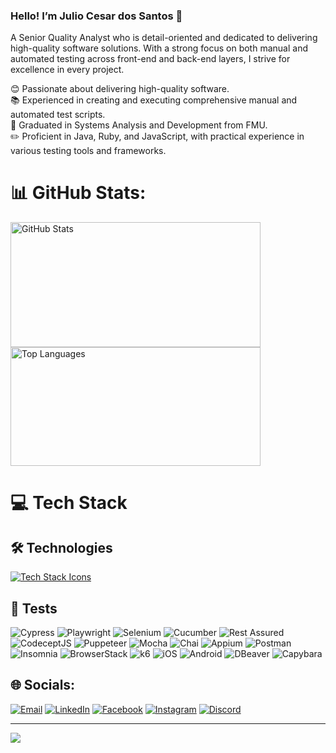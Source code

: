 ### Hello! I’m Julio Cesar dos Santos 👋

A Senior Quality Analyst who is detail-oriented and dedicated to delivering high-quality software solutions. With a strong focus on both manual and automated testing across front-end and back-end layers, I strive for excellence in every project.

😊 Passionate about delivering high-quality software. <br>
📚 Experienced in creating and executing comprehensive manual and automated test scripts. <br>
📗 Graduated in Systems Analysis and Development from FMU. <br>
✏️ Proficient in Java, Ruby, and JavaScript, with practical experience in various testing tools and frameworks. <br>

# 📊 GitHub Stats:

<div>
  <img src="https://github-readme-stats.vercel.app/api?username=juliosantosjob&theme=aura&hide_border=false&include_all_commits=false&count_private=false" alt="GitHub Stats" 
    width="400" height="200" />
  <img src="https://github-readme-stats.vercel.app/api/top-langs/?username=juliosantosjob&theme=aura&hide_border=false&include_all_commits=false&count_private=false&layout=compact" alt="Top Languages" width="400" height="190" />
</div>

# 💻 Tech Stack

## 🛠️ Technologies
<p align="left" style="display: flex; align-items: center;">
   <a href="https://skillicons.dev">
 <img src="https://skillicons.dev/icons?i=java,js,nodejs,npm,ruby,css,html,mysql,mongodb,jenkins,azure,aws,firebase,dynamodb,git,github,githubactions,eclipse,maven,notion,linux,ubuntu,windows,idea,vscode,notion,yarn" alt="Tech Stack Icons"/>
  </a>
</p>

## 🧪 Tests
<p>
  <img src="https://img.shields.io/badge/Cypress-4B8F29.svg?style=for-the-badge&logo=cypress&logoColor=white" alt="Cypress" />
  <img src="https://img.shields.io/badge/Playwright-000000.svg?style=for-the-badge&logo=Playwright&logoColor=white" alt="Playwright" />
  <img src="https://img.shields.io/badge/Selenium-43B02A.svg?style=for-the-badge&logo=Selenium&logoColor=white" alt="Selenium" />
  <img src="https://img.shields.io/badge/Cucumber-23D96C.svg?style=for-the-badge&logo=Cucumber&logoColor=white" alt="Cucumber" />
  <img src="https://img.shields.io/badge/Rest%20Assured-00B4E6.svg?style=for-the-badge&logo=RestAssured&logoColor=white" alt="Rest Assured" />
  <img src="https://img.shields.io/badge/CodeceptJS-F6E05E.svg?style=for-the-badge&logo=CodeceptJS&logoColor=black" alt="CodeceptJS" />
  <img src="https://img.shields.io/badge/Puppeteer-40B5A4.svg?style=for-the-badge&logo=Puppeteer&logoColor=white" alt="Puppeteer" />
  <img src="https://img.shields.io/badge/Mocha-8D6748.svg?style=for-the-badge&logo=Mocha&logoColor=white" alt="Mocha" />
  <img src="https://img.shields.io/badge/Chai-A30701.svg?style=for-the-badge&logo=Chai&logoColor=white" alt="Chai" />
  <img src="https://img.shields.io/badge/Appium-EE376D.svg?style=for-the-badge&logo=Appium&logoColor=white" alt="Appium" />
  <img src="https://img.shields.io/badge/Postman-FF6C37.svg?style=for-the-badge&logo=Postman&logoColor=white" alt="Postman" />
  <img src="https://img.shields.io/badge/Insomnia-4000BF.svg?style=for-the-badge&logo=Insomnia&logoColor=white" alt="Insomnia" />
  <img src="https://img.shields.io/badge/BrowserStack-00A3E0.svg?style=for-the-badge&logo=BrowserStack&logoColor=white" alt="BrowserStack" />
  <img src="https://img.shields.io/badge/k6-7D64FF.svg?style=for-the-badge&logo=k6&logoColor=white" alt="k6" />
  <img src="https://img.shields.io/badge/iOS-000000.svg?style=for-the-badge&logo=apple&logoColor=white" alt="iOS" />
  <img src="https://img.shields.io/badge/Android-3DDC84.svg?style=for-the-badge&logo=android&logoColor=white" alt="Android" />
  <img src="https://img.shields.io/badge/DBeaver-3C9EFC.svg?style=for-the-badge&logo=DBeaver&logoColor=white" alt="DBeaver" />
  <img src="https://img.shields.io/badge/Capybara-000000.svg?style=for-the-badge&logo=Capybara&logoColor=white" alt="Capybara" />
</p>

## 🌐 Socials:

[![Email](https://img.shields.io/badge/Email-%23D14836.svg?logo=gmail&logoColor=white)](mailto:julio958214@gmail.com)
[![LinkedIn](https://img.shields.io/badge/LinkedIn-%230077B5.svg?logo=linkedin&logoColor=white)](https://www.linkedin.com/in/julio-santos-43428019b)
[![Facebook](https://img.shields.io/badge/Facebook-%231877F2.svg?logo=Facebook&logoColor=white)](https://www.facebook.com/profile.php?id=100003793058455) 
[![Instagram](https://img.shields.io/badge/Instagram-%23E4405F.svg?logo=Instagram&logoColor=white)](https://www.instagram.com/oficial_juliosantos/) 
[![Discord](https://img.shields.io/badge/Discord-%237289DA.svg?logo=discord&logoColor=white)](https://discord.gg/julio.saantos199) 

---
[![](https://visitcount.itsvg.in/api?id=juliosantosjob&icon=0&color=0)](https://visitcount.itsvg.in)
